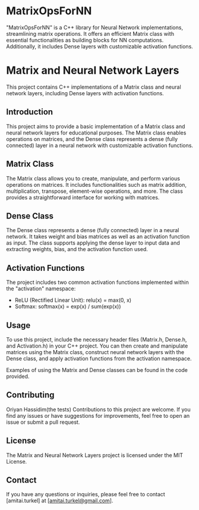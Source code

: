# MatrixOpsForNN
"MatrixOpsForNN" is a C++ library for Neural Network implementations, streamlining matrix operations. It offers an efficient Matrix class with essential functionalities as building blocks for NN computations. Additionally, it includes Dense layers with customizable activation functions.
# Matrix and Neural Network Layers

This project contains C++ implementations of a Matrix class and neural network layers, including Dense layers with activation functions.

## Introduction

This project aims to provide a basic implementation of a Matrix class and neural network layers for educational purposes. The Matrix class enables operations on matrices, and the Dense class represents a dense (fully connected) layer in a neural network with customizable activation functions.

## Matrix Class

The Matrix class allows you to create, manipulate, and perform various operations on matrices. It includes functionalities such as matrix addition, multiplication, transpose, element-wise operations, and more. The class provides a straightforward interface for working with matrices.

## Dense Class

The Dense class represents a dense (fully connected) layer in a neural network. It takes weight and bias matrices as well as an activation function as input. The class supports applying the dense layer to input data and extracting weights, bias, and the activation function used.

## Activation Functions

The project includes two common activation functions implemented within the "activation" namespace:
- ReLU (Rectified Linear Unit): relu(x) = max(0, x)
- Softmax: softmax(x) = exp(x) / sum(exp(x))

## Usage

To use this project, include the necessary header files (Matrix.h, Dense.h, and Activation.h) in your C++ project. You can then create and manipulate matrices using the Matrix class, construct neural network layers with the Dense class, and apply activation functions from the activation namespace.

Examples of using the Matrix and Dense classes can be found in the code provided.

## Contributing

Oriyan Hassidim(the tests)
Contributions to this project are welcome. If you find any issues or have suggestions for improvements, feel free to open an issue or submit a pull request.

## License

The Matrix and Neural Network Layers project is licensed under the MIT License.

## Contact

If you have any questions or inquiries, please feel free to contact [amitai.turkel] at [amitai.turkel@gmail.com].
